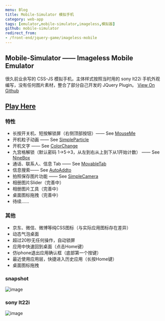 ```yaml
---
menu: Blog
title: Mobile-Simulator 模拟手机
category: web-app
tags: [emulator,mobile-simulator,imageless,模拟器]
github: mobile-simulator
redirect_from:
- /front-end/jquery-game/imageless-mobile
---
```

## Mobile-Simulator —— Imageless Mobile Emulator
很久前业余写的 CSS-JS 模拟手机，主体样式按照当时用的 sony lt22i 手机外观编写，没有任何图片素材，整合了部分自己开发的 JQuery Plugin。
<a href="{{site.github_url}}/mobile-simulator" title="">View On Github</a>

## <a href="/demo/imageless-mobile" title="Mobile-Simulator 模拟手机">Play Here</a>

### 特性
- 长按开关机、短按解锁屏（右侧顶部按钮）—— See [MouseMe]({{site.github_url}}/MouseMe)
- 开机粒子动画 —— See [SimpleParticle]({{site.github_url}}/SimpleParticle)
- 开机文字 —— See [ColorChange]({{site.github_url}}/ColorChange)
- 九宫格解锁（默认密码 1→5→3，从左到右从上到下从1开始计数） —— See [NineBox]({{site.github_url}}/NineBox)
- 通话、联系人、信息 Tab —— See [MovableTab]({{site.github_url}}/MovableTab)
- 信息搜索—— See [AutoAddto]({{site.github_url}}/AutoAddto)
- 拍照保存图片功能 —— See [SimpleCamera]({{site.github_url}}/SimpleCamera)
- 相册图片Slider（完善中）
- 相册图片工具（完善中）
- 桌面图标拖拽（完善中）
- 待续......

### 其他
- 京东、微信、微博等纯CSS图标（与实际应用图标存在差异）
- 动态气泡桌面
- 超过20秒无任何操作，自动锁屏
- 应用中快速回到桌面（点击Home键）
- 仿iphone退出应用确认框（底部第一个按键）
- 最近使用应用层，快捷进入历史应用（长按Home键）
- 桌面图标拖拽

### snapshot
![image]({{site.url}}/mobile-simulator/snapshot/test.png)

### sony lt22i
![image]({{site.url}}/mobile-simulator/snapshot/sony-lt22i.png)